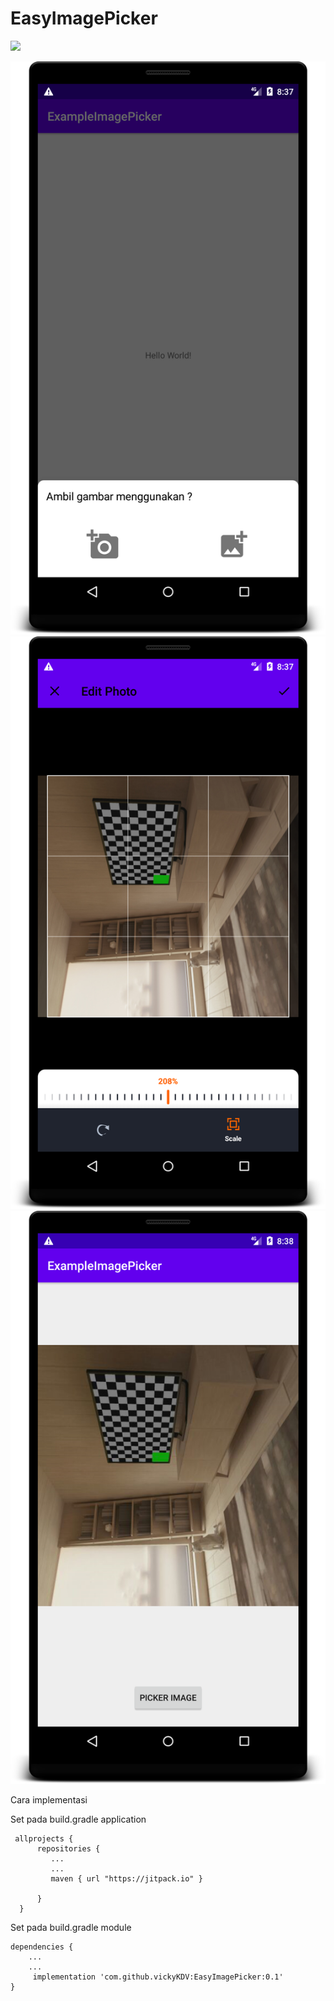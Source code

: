 # EasyImagePicker
[![](https://jitpack.io/v/vickyKDV/EasyImagePicker.svg)](https://jitpack.io/#vickyKDV/EasyImagePicker)


![alt text](https://raw.githubusercontent.com/vickyKDV/EasyImagePicker/master/dialogpng.png)
![alt text](https://raw.githubusercontent.com/vickyKDV/EasyImagePicker/master/croppng.png)
![alt text](https://raw.githubusercontent.com/vickyKDV/EasyImagePicker/master/resultpng.png)

   Cara implementasi
   
   
   Set pada build.gradle application
   
     allprojects {
          repositories {
             ...
             ...
             maven { url "https://jitpack.io" }

          }
      }
    
   Set pada build.gradle module
    
    dependencies {
        ...
        ...
	     implementation 'com.github.vickyKDV:EasyImagePicker:0.1'
	}
